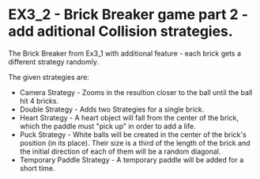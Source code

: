 # EX3_2 - Brick Breaker game part 2 - add aditional Collision strategies.
The Brick Breaker from Ex3_1 with additional feature - each brick gets a different strategy randomly. 

The given strategies are:  
- Camera Strategy - Zooms in the resultion closer to the ball until the ball hit 4 bricks.
- Double Strategy - Adds two Strategies for a single brick.
- Heart Strategy - A heart object will fall from the center of the brick, which the paddle must "pick up" in order to add a life.
- Puck Strategy - White balls will be created in the center of the brick's position (in its place). Their size is a third of the length of the brick and the initial direction of each of them will be a random diagonal.
- Temporary Paddle Strategy - A temporary paddle will be added for a short time.

